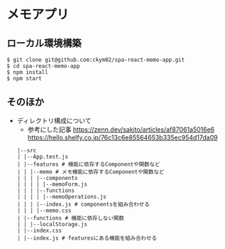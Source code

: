 # メモアプリ

## ローカル環境構築
```
$ git clone git@github.com:ckym02/spa-react-memo-app.git
$ cd spa-react-memo-app
$ npm install
$ npm start
```

## そのほか
- ディレクトリ構成について
  - 参考にした記事
    https://zenn.dev/sakito/articles/af87061a5016e6
    https://hello.shelfy.co.jp/76c13c6e85564653b335ec954d17da09
  ```
  |--src
  | |--App.test.js
  | |--features # 機能に依存するComponentや関数など
  | | |--memo # メモ機能に依存するComponentや関数など
  | | | |--components
  | | | | |--memoForm.js
  | | | |--functions
  | | | | |--memoOperations.js
  | | | |--index.js # componentsを組み合わせる
  | | | |--memo.css
  | |--functions # 機能に依存しない関数
  | | |--localStorage.js
  | |--index.css
  | |--index.js # featuresにある機能を組み合わせる
  ```
